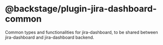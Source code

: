# @backstage/plugin-jira-dashboard-common

Common types and functionalities for jira-dashboard, to be shared between jira-dashboard and jira-dashboard backend.
